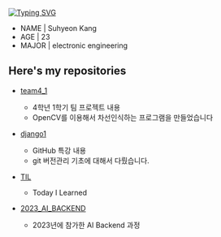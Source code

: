 [![Typing SVG](https://readme-typing-svg.demolab.com?font=Caprasimo&size=30&pause=1000&width=435&lines=Hello!+Welcome+to+my+Repo)](https://git.io/typing-svg)

- NAME | Suhyeon Kang
- AGE | 23
- MAJOR | electronic engineering

## Here's my repositories

- [team4_1](https://github.com/Imshyeon/team4_1)
    - 4학년 1학기 팀 프로젝트 내용
    - OpenCV를 이용해서 차선인식하는 프로그램을 만들었습니다

- [django1](https://github.com/Imshyeon/django1)
    - GitHub 특강 내용
    - git 버전관리 기초에 대해서 다뤘습니다.

- [TIL](https://github.com/Imshyeon/TIL)
    - Today I Learned

- [2023_AI_BACKEND](https://github.com/Imshyeon/2023_AI_BACKEND)
    - 2023년에 참가한 AI Backend 과정